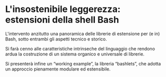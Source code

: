 # L'insostenibile leggerezza: estensioni della shell Bash

L'intervento anzitutto una panoramica delle librerie di estensione per (e in) Bash, sotto entrambi gli aspetti tecnico e storico.

Si farà cenno alle caratteristiche intrinseche del linguaggio che rendono ardua la costruzione di un sistema organico e universale di librerie. 

Si presenterà infine un “working example”, la libreria “bashlets”, che adotta un approccio pienamente modulare ed estensibile.
